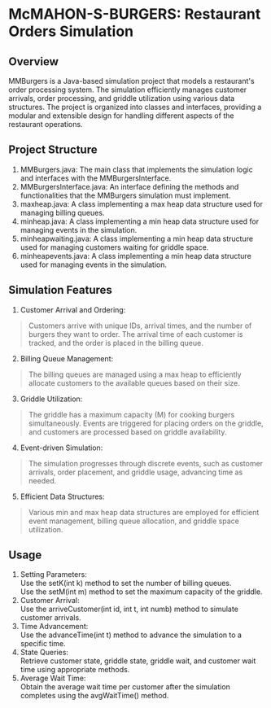 # McMAHON-S-BURGERS: Restaurant Orders Simulation
## Overview
MMBurgers is a Java-based simulation project that models a restaurant's order processing system. The simulation efficiently manages customer arrivals, order processing, and griddle utilization using various data structures. The project is organized into classes and interfaces, providing a modular and extensible design for handling different aspects of the restaurant operations.

## Project Structure
1. MMBurgers.java: The main class that implements the simulation logic and interfaces with the MMBurgersInterface.
2. MMBurgersInterface.java: An interface defining the methods and functionalities that the MMBurgers simulation must implement.
3. maxheap.java: A class implementing a max heap data structure used for managing billing queues.
4. minheap.java: A class implementing a min heap data structure used for managing events in the simulation.
5. minheapwaiting.java: A class implementing a min heap data structure used for managing customers waiting for griddle space.
6. minheapevents.java: A class implementing a min heap data structure used for managing events in the simulation.

## Simulation Features
1. Customer Arrival and Ordering:
> Customers arrive with unique IDs, arrival times, and the number of burgers they want to order.
> The arrival time of each customer is tracked, and the order is placed in the billing queue.
2. Billing Queue Management:
> The billing queues are managed using a max heap to efficiently allocate customers to the available queues based on their size.
3. Griddle Utilization:
> The griddle has a maximum capacity (M) for cooking burgers simultaneously.
> Events are triggered for placing orders on the griddle, and customers are processed based on griddle availability.
4. Event-driven Simulation:
> The simulation progresses through discrete events, such as customer arrivals, order placement, and griddle usage, advancing time as needed.
5. Efficient Data Structures:
> Various min and max heap data structures are employed for efficient event management, billing queue allocation, and griddle space utilization.
## Usage
1. Setting Parameters:\
Use the setK(int k) method to set the number of billing queues.\
Use the setM(int m) method to set the maximum capacity of the griddle.
2. Customer Arrival:\
Use the arriveCustomer(int id, int t, int numb) method to simulate customer arrivals.
3. Time Advancement:\
Use the advanceTime(int t) method to advance the simulation to a specific time.
4. State Queries:\
Retrieve customer state, griddle state, griddle wait, and customer wait time using appropriate methods.
5. Average Wait Time:\
Obtain the average wait time per customer after the simulation completes using the avgWaitTime() method.
